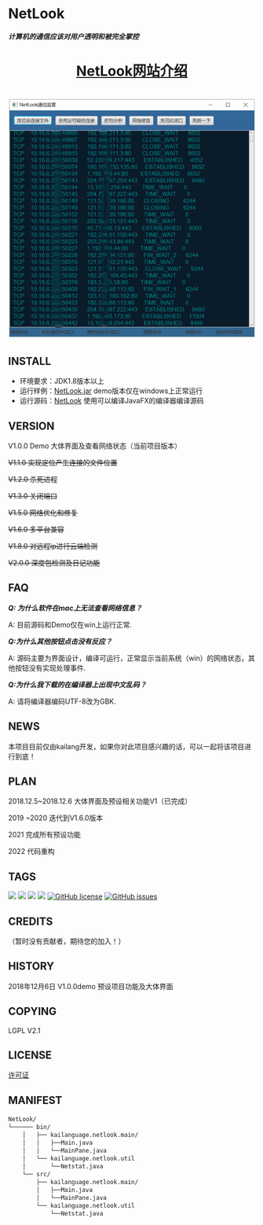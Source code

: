 # NetLook

***计算机的通信应该对用户透明和被完全掌控***

<h1 align="center">
    <a href="https://kailanguage.github.io/netlook">NetLook网站介绍</a>
</h1>

<h1 align="center">
    <img src="/image/pic02.png" width="500" height="484">
</h1>

## INSTALL

* 环境要求：JDK1.8版本以上
* 运行样例：[NetLook.jar](https://github.com/kailanguage/NetLook/blob/master/NetLook.jar)  demo版本仅在windows上正常运行
* 运行源码：[NetLook](https://github.com/kailanguage/NetLook/tree/master/NetLook)  使用可以编译JavaFX的编译器编译源码

## VERSION 

V1.0.0 Demo 大体界面及查看网络状态（当前项目版本）

<strike>V1.1.0 实现定位产生连接的文件位置</strike>

<strike>V1.2.0 杀死进程</strike>

<strike>V1.3.0 关闭端口</strike>

<strike>V1.5.0 网络优化和修复</strike>

<strike>V1.6.0 多平台兼容</strike>

<strike>V1.8.0 对远程ip进行云端检测</strike>

<strike>V2.0.0  深度包检测及日记功能</strike>


## FAQ
***Q: 为什么软件在mac上无法查看网络信息？***

A: 目前源码和Demo仅在win上运行正常.

***Q:为什么其他按钮点击没有反应？***

A: 源码主要为界面设计，编译可运行，正常显示当前系统（win）的网络状态，其他按钮没有实现处理事件.

***Q:为什么我下载的在编译器上出现中文乱码？***

A: 请将编译器编码UTF-8改为GBK.

## NEWS

本项目目前仅由kailang开发，如果你对此项目感兴趣的话，可以一起将该项目进行到底！

## PLAN

2018.12.5~2018.12.6 大体界面及预设相关功能V1（已完成）

2019 ~2020 迭代到V1.6.0版本

2021 完成所有预设功能

2022 代码重构

## TAGS
[![](https://img.shields.io/badge/%E5%AE%98%E6%96%B9-%E7%BD%91%E7%AB%99-orange.svg)](https://kailanguage.github.io/netlook)
[![](https://img.shields.io/badge/blog-kailanguage-blue.svg)](https://kailanguage.github.io)
![](https://img.shields.io/badge/ver-1.0.0-yellow.svg)
![](https://img.shields.io/badge/JavaFX-2.0-green.svg)
[![GitHub license](https://img.shields.io/github/license/kailanguage/NetLook.svg)](https://github.com/kailanguage/NetLook/blob/master/LICENSE)
[![GitHub issues](https://img.shields.io/github/issues/kailanguage/NetLook.svg)](https://github.com/kailanguage/NetLook/issues)


## CREDITS

（暂时没有贡献者，期待您的加入！）

## HISTORY

2018年12月6日 V1.0.0demo 预设项目功能及大体界面

## COPYING

LGPL V2.1

## LICENSE

[许可证](/LICENSE)

## MANIFEST
```
NetLook/
└────── bin/
    │   ├── kailanguage.netlook.main/
    │   │   ├──Main.java
    │   │   └──MainPane.java
    │   └── kailanguage.netlook.util
    │       └──Netstat.java
    └── src/
        ├── kailanguage.netlook.main/
        │   ├──Main.java
        │   └──MainPane.java
        └── kailanguage.netlook.util
            └──Netstat.java

```


